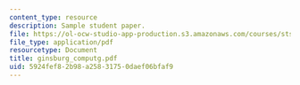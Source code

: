 ```yaml
---
content_type: resource
description: Sample student paper.
file: https://ol-ocw-studio-app-production.s3.amazonaws.com/courses/sts-340j-introduction-to-the-history-of-technology-fall-2006/5924fef82b98a25831750daef06bfaf9_ginsburg_computg.pdf
file_type: application/pdf
resourcetype: Document
title: ginsburg_computg.pdf
uid: 5924fef8-2b98-a258-3175-0daef06bfaf9
---
```

